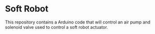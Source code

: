 Soft Robot
===============

This repository contains a Arduino code that will control an air pump and solenoid valve used to control a soft robot actuator.
